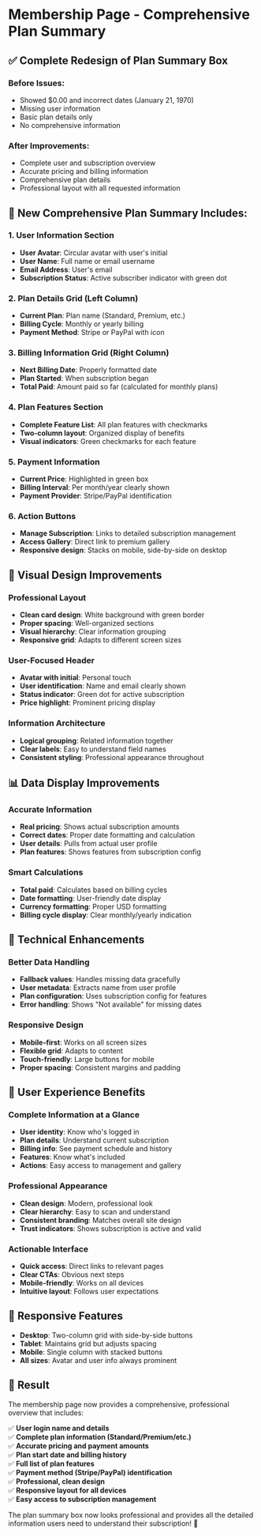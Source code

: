 # Membership Page - Comprehensive Plan Summary

## ✅ **Complete Redesign of Plan Summary Box**

### **Before Issues:**
- Showed $0.00 and incorrect dates (January 21, 1970)
- Missing user information
- Basic plan details only
- No comprehensive information

### **After Improvements:**
- Complete user and subscription overview
- Accurate pricing and billing information
- Comprehensive plan details
- Professional layout with all requested information

## 🎯 **New Comprehensive Plan Summary Includes:**

### **1. User Information Section**
- **User Avatar**: Circular avatar with user's initial
- **User Name**: Full name or email username
- **Email Address**: User's email
- **Subscription Status**: Active subscriber indicator with green dot

### **2. Plan Details Grid (Left Column)**
- **Current Plan**: Plan name (Standard, Premium, etc.)
- **Billing Cycle**: Monthly or yearly billing
- **Payment Method**: Stripe or PayPal with icon

### **3. Billing Information Grid (Right Column)**
- **Next Billing Date**: Properly formatted date
- **Plan Started**: When subscription began
- **Total Paid**: Amount paid so far (calculated for monthly plans)

### **4. Plan Features Section**
- **Complete Feature List**: All plan features with checkmarks
- **Two-column layout**: Organized display of benefits
- **Visual indicators**: Green checkmarks for each feature

### **5. Payment Information**
- **Current Price**: Highlighted in green box
- **Billing Interval**: Per month/year clearly shown
- **Payment Provider**: Stripe/PayPal identification

### **6. Action Buttons**
- **Manage Subscription**: Links to detailed subscription management
- **Access Gallery**: Direct link to premium gallery
- **Responsive design**: Stacks on mobile, side-by-side on desktop

## 🎨 **Visual Design Improvements**

### **Professional Layout**
- **Clean card design**: White background with green border
- **Proper spacing**: Well-organized sections
- **Visual hierarchy**: Clear information grouping
- **Responsive grid**: Adapts to different screen sizes

### **User-Focused Header**
- **Avatar with initial**: Personal touch
- **User identification**: Name and email clearly shown
- **Status indicator**: Green dot for active subscription
- **Price highlight**: Prominent pricing display

### **Information Architecture**
- **Logical grouping**: Related information together
- **Clear labels**: Easy to understand field names
- **Consistent styling**: Professional appearance throughout

## 📊 **Data Display Improvements**

### **Accurate Information**
- **Real pricing**: Shows actual subscription amounts
- **Correct dates**: Proper date formatting and calculation
- **User details**: Pulls from actual user profile
- **Plan features**: Shows features from subscription config

### **Smart Calculations**
- **Total paid**: Calculates based on billing cycles
- **Date formatting**: User-friendly date display
- **Currency formatting**: Proper USD formatting
- **Billing cycle display**: Clear monthly/yearly indication

## 🔧 **Technical Enhancements**

### **Better Data Handling**
- **Fallback values**: Handles missing data gracefully
- **User metadata**: Extracts name from user profile
- **Plan configuration**: Uses subscription config for features
- **Error handling**: Shows "Not available" for missing dates

### **Responsive Design**
- **Mobile-first**: Works on all screen sizes
- **Flexible grid**: Adapts to content
- **Touch-friendly**: Large buttons for mobile
- **Proper spacing**: Consistent margins and padding

## 🚀 **User Experience Benefits**

### **Complete Information at a Glance**
- **User identity**: Know who's logged in
- **Plan details**: Understand current subscription
- **Billing info**: See payment schedule and history
- **Features**: Know what's included
- **Actions**: Easy access to management and gallery

### **Professional Appearance**
- **Clean design**: Modern, professional look
- **Clear hierarchy**: Easy to scan and understand
- **Consistent branding**: Matches overall site design
- **Trust indicators**: Shows subscription is active and valid

### **Actionable Interface**
- **Quick access**: Direct links to relevant pages
- **Clear CTAs**: Obvious next steps
- **Mobile-friendly**: Works on all devices
- **Intuitive layout**: Follows user expectations

## 📱 **Responsive Features**

- **Desktop**: Two-column grid with side-by-side buttons
- **Tablet**: Maintains grid but adjusts spacing
- **Mobile**: Single column with stacked buttons
- **All sizes**: Avatar and user info always prominent

## 🎉 **Result**

The membership page now provides a comprehensive, professional overview that includes:

✅ **User login name and details**  
✅ **Complete plan information (Standard/Premium/etc.)**  
✅ **Accurate pricing and payment amounts**  
✅ **Plan start date and billing history**  
✅ **Full list of plan features**  
✅ **Payment method (Stripe/PayPal) identification**  
✅ **Professional, clean design**  
✅ **Responsive layout for all devices**  
✅ **Easy access to subscription management**  

The plan summary box now looks professional and provides all the detailed information users need to understand their subscription! 🚀
